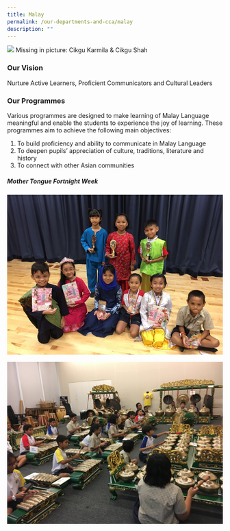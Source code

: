 ```yaml
---
title: Malay
permalink: /our-departments-and-cca/malay
description: ""
---
```

![](/images/malay%20language%20department%20i.png)
Missing in picture: Cikgu Karmila & Cikgu Shah

### Our Vision

Nurture Active Learners, Proficient Communicators and Cultural Leaders

### Our Programmes

Various programmes are designed to make learning of Malay Language meaningful and enable the students to experience the joy of learning. These programmes aim to achieve the following main objectives:
1. To build proficiency and ability to communicate in Malay Language
2. To deepen pupils’ appreciation of culture, traditions, literature and history
3. To connect with other Asian communities

##### Mother Tongue Fortnight Week
![](/images/pasted%20image%200.png)

![](/images/pasted%20image%200%20(1).png)